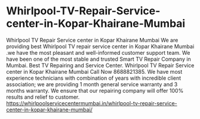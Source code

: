 # Whirlpool-TV-Repair-Service-center-in-Kopar-Khairane-Mumbai
Whirlpool TV Repair Service center in Kopar Khairane Mumbai We are providing best Whirlpool TV repair service center in Kopar Khairane Mumbai .we have the most pleasant and well-informed customer support team. We have been one of the most stable and trusted Smart TV Repair Company in Mumbai. Best TV Repairing and Service Center. Whirlpool TV Repair Service center in Kopar Khairane Mumbai Call Now 8688821385. We have most experience technicians with combination of years with incredible client association; we are providing 1 month general service warranty and 3 months warranty. We ensure that our repairing company will offer 100% results and relief to customer. https://whirlpoolservicecentermumbai.in/whirlpool-tv-repair-service-center-in-kopar-khairane-mumbai/
